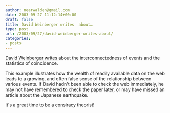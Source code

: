 ```yaml
---
author: nearwalden@gmail.com
date: 2003-09-27 11:12:14+00:00
draft: false
title: David Weinberger writes  about…
type: post
url: /2003/09/27/david-weinberger-writes-about/
categories:
- posts
---
```


[David Weinberger writes ](//www.hyperorg.com/blogger/mtarchive/002014.html") about the interconnectedness of events and the statistics of coincidence.

This example illustrates how the wealth of readily available data on the web leads to a growing, and often false sense of the relationship between various events.  If David hadn't been able to check the web immediately, he may not have remembered to check the paper later, or may have missed an article about the Japanese earthquake.  

It's a great time to be a consiracy theorist!



